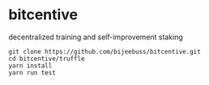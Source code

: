 # bitcentive
decentralized training and self-improvement staking

```
git clone https://github.com/bijeebuss/bitcentive.git
cd bitcentive/truffle
yarn install
yarn run test
```
